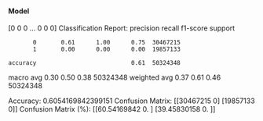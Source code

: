 #### Model
[0 0 0 ... 0 0 0]
Classification Report:
              precision    recall  f1-score   support

           0       0.61      1.00      0.75  30467215
           1       0.00      0.00      0.00  19857133

    accuracy                           0.61  50324348
   macro avg       0.30      0.50      0.38  50324348
weighted avg       0.37      0.61      0.46  50324348

Accuracy: 0.6054169842399151
Confusion Matrix:
[[30467215        0]
 [19857133        0]]
Confusion Matrix (%):
[[60.54169842  0.        ]
 [39.45830158  0.        ]]
